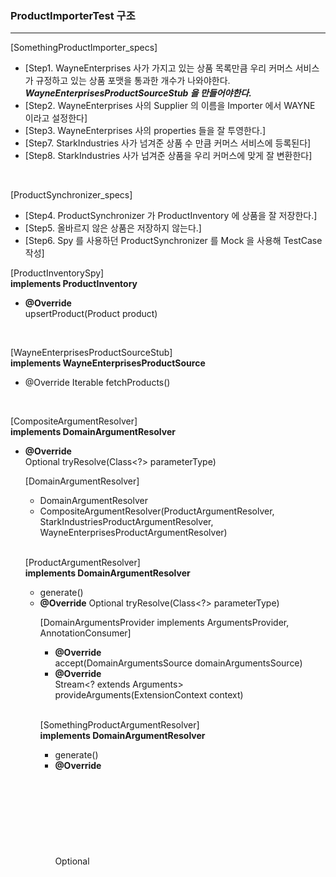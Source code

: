 
### ProductImporterTest 구조

---
[SomethingProductImporter_specs]     
* [Step1. WayneEnterprises 사가 가지고 있는 상품 목록만큼 우리 커머스 서비스가 규정하고 있는 상품 포맷을 통과한 개수가 나와야한다.    
  ***WayneEnterprisesProductSourceStub 을 만들어야한다.***
* [Step2. WayneEnterprises 사의 Supplier 의 이름을 Importer 에서 WAYNE 이라고 설정한다]
* [Step3. WayneEnterprises 사의 properties 들을 잘 투영한다.]
* [Step7. StarkIndustries 사가 넘겨준 상품 수 만큼 커머스 서비스에 등록된다]
* [Step8. StarkIndustries 사가 넘겨준 상품을 우리 커머스에 맞게 잘 변환한다]

<br/>

[ProductSynchronizer_specs]   
* [Step4. ProductSynchronizer 가 ProductInventory 에 상품을 잘 저장한다.]
* [Step5. 올바르지 않은 상품은 저장하지 않는다.]
* [Step6. Spy 를 사용하던 ProductSynchronizer 를 Mock 을 사용해 TestCase 작성]

[ProductInventorySpy]   
**implements ProductInventory**
* **@Override**    
  upsertProduct(Product product)

<br/>

[WayneEnterprisesProductSourceStub]    
**implements WayneEnterprisesProductSource**
* @Override
  Iterable<WayneEnterprisesProduct> fetchProducts()

<br/>

[CompositeArgumentResolver]     
**implements DomainArgumentResolver** 
* **@Override**     
  Optional<Object> tryResolve(Class<?> parameterType)

<br/>
   
[DomainArgumentResolver]   
* DomainArgumentResolver
* CompositeArgumentResolver(ProductArgumentResolver, StarkIndustriesProductArgumentResolver, WayneEnterprisesProductArgumentResolver)

<br/>

[ProductArgumentResolver]    
**implements DomainArgumentResolver**
* generate()
* **@Override**
  Optional<Object> tryResolve(Class<?> parameterType)

<br/>

[DomainArgumentsProvider implements ArgumentsProvider, AnnotationConsumer<DomainArgumentsSource>]     
* **@Override**    
  accept(DomainArgumentsSource domainArgumentsSource) 
* **@Override**    
  Stream<? extends Arguments> provideArguments(ExtensionContext context)

<br/>

[SomethingProductArgumentResolver]        
**implements DomainArgumentResolver**
* generate()
* **@Override**    
  Optional<Object> tryResolve(Class<?> parameterType)

<br/>

[@DomainArgumentsSource]
* @ArgumentsSource(DomainArgumentsProvider.class)


---

[For Test ArgumentsSource]   
Step1. DomainArgumentsSource ✅  
Step2. DomainArgumentsProvider ✅ 
Step3. DomainArgumentResolver ✅   
Step4. CompositeArgumentResolver ✅   
Step5. ProductArgumentResolver ✅    
Step6. StarkIndustriesProductArgumentResolver  ✅   
Step7. WayneEnterprisesProductArgumentResolver ✅ 

[Product]   
Step8. Product ✅
Step9. Pricing ✅

[For ProductImporter]   
Step10. ProductImporter ✅   
Step11. ProductImporter_specs   
Step12. ProductSource ✅  
Step13. ProductTranslator ✅
* [Step13-2-1. WayneEnterprises 사가 가지고 있는 상품 목록만큼 우리 커머스 서비스가 규정하고 있는 상품 포맷을 통과한 개수가 나와야한다.] ✅
  * Step13-2-2. WayneEnterprisesProductSourceStub 을 만들어야한다. ✅
* [Step13-3. WayneEnterprises 사의 Supplier 의 이름을 Importer 에서 WAYNE 이라고 설정한다] ✅
* [Step13-4. WayneEnterprises 사의 properties 들을 잘 투영한다.] ✅
--
* [Step13-5. StarkIndustries 사가 넘겨준 상품 수 만큼 커머스 서비스에 등록된다] ✅
* [Step13-6. StarkIndustries 사가 넘겨준 상품을 우리 커머스에 맞게 잘 변환한다] ✅
--

[For ProductSynchronizer]   
Step14. ListPriceFilter_specs ✅   
Step15. ListPriceFilter ✅   
Step16. ProductValidator ✅
Step17. ProductInventory ✅   
Step18. ProductSynchronizer_specs ✅   
* [Step18-1. ProductSynchronizer 가 ProductInventory 에 상품을 잘 저장한다.]
  Step18-1-2. ProductInventorySpy ✅
* [Step18-2. 올바르지 않은 상품은 저장하지 않는다.]
* [Step18-3. Spy 를 사용하던 ProductSynchronizer 를 Mock 을 사용해 TestCase 작성]   
Step19. ProductSynchronizer ✅ 


